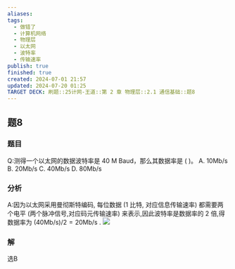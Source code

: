 ```yaml
---
aliases: 
tags:
  - 做错了
  - 计算机网络
  - 物理层
  - 以太网
  - 波特率
  - 传输速率
publish: true
finished: true
created: 2024-07-01 21:57
updated: 2024-07-20 01:25
TARGET DECK: 刷题::25计网-王道::第 2 章 物理层::2.1 通信基础::题8
---
```


## 题8
### 题目
Q:测得一个以太网的数据波特率是 ${40}$ M Baud，那么其数据率是 ( )。
A. ${10}\mathrm{{Mb}}/\mathrm{s}$ B. ${20}\mathrm{{Mb}}/\mathrm{s}$ C. ${40}\mathrm{{Mb}}/\mathrm{s}$ D. ${80}\mathrm{{Mb}}/\mathrm{s}$
### 分析
A:因为以太网采用曼彻斯特编码, 每位数据 (1 比特, 对应信息传输速率) 都需要两个电平 (两个脉冲信号,对应码元传输速率) 来表示,因此波特率是数据率的 2 倍,得数据率为 $\left( {{40}\mathrm{{Mb}}/\mathrm{s}}\right) /2 = {20}\mathrm{{Mb}}/\mathrm{s}$ .
![](https://img.hwenyi.live/202407200126372.webp)
### 解
选B
<!--ID: 1721412115561-->
